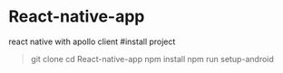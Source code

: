 # React-native-app
react native with apollo client
#install project 
> git clone 
> cd React-native-app
> npm install
> npm run setup-android
